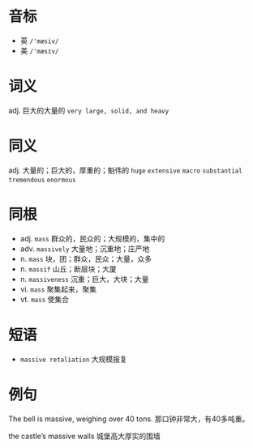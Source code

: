 # 音标

- 英 `/'mæsiv/`
- 美 `/'mæsɪv/`

# 词义

adj. 巨大的大量的
`very large, solid, and heavy`

# 同义

adj. 大量的；巨大的，厚重的；魁伟的
`huge` `extensive` `macro` `substantial` `tremendous` `enormous`

# 同根

- adj. `mass` 群众的，民众的；大规模的，集中的
- adv. `massively` 大量地；沉重地；庄严地
- n. `mass` 块，团；群众，民众；大量，众多
- n. `massif` 山丘；断层块；大厦
- n. `massiveness` 沉重；巨大，大块；大量
- vi. `mass` 聚集起来，聚集
- vt. `mass` 使集合

# 短语

- `massive retaliation` 大规模报复

# 例句

The bell is massive, weighing over 40 tons.
那口钟非常大，有40多吨重。

the castle’s massive walls
城堡高大厚实的围墙


